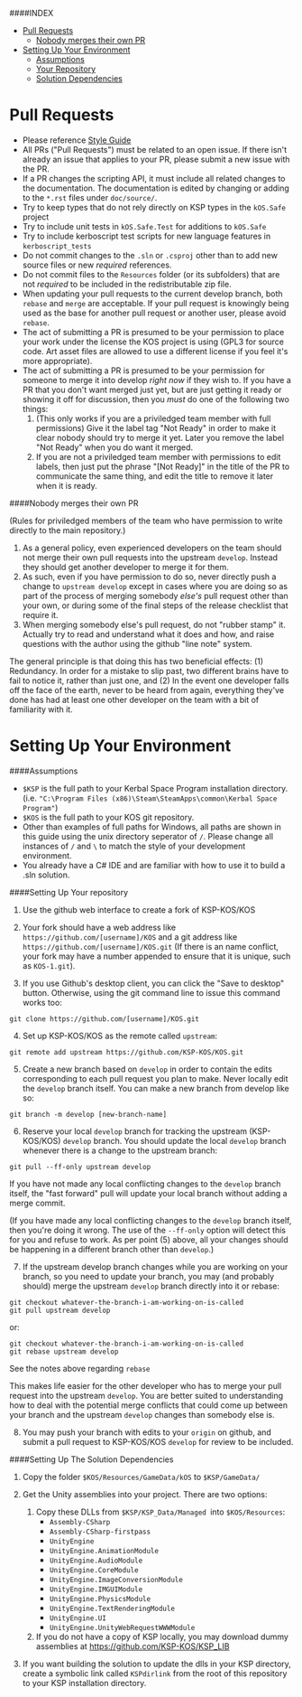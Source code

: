 ####INDEX
* [Pull Requests](#pull-requests)
  * [Nobody merges their own PR](#nobody-merges-their-own-pr)
* [Setting Up Your Environment](#setting-up-your-environment)
  * [Assumptions](#assumptions)
  * [Your Repository](#setting-up-your-repository)
  * [Solution Dependencies](#setting-up-the-solution-dependencies)

Pull Requests
=============

* Please reference [Style Guide](STYLEGUIDE.md)
* All PRs ("Pull Requests") must be related to an open issue.  If there isn't already
  an issue that applies to your PR, please submit a new issue with the PR.
* If a PR changes the scripting API, it must include all related changes to the documentation.
  The documentation is edited by changing or adding to the `*.rst` files under `doc/source/`.
* Try to keep types that do not rely directly on KSP types in the `kOS.Safe` project
* Try to include unit tests in `kOS.Safe.Test` for additions to `kOS.Safe`
* Try to include kerboscript test scripts for new language features in `kerboscript_tests`
* Do not commit changes to the `.sln` or `.csproj` other than to add new source
  files or new *required* references.
* Do not commit files to the `Resources` folder (or its subfolders) that are not
  *required* to be included in the redistributable zip file.
* When updating your pull requests to the current develop branch, both `rebase`
  and `merge` are acceptable.  If your pull request is knowingly being used as
  the base for another pull request or another user, please avoid `rebase`.
* The act of submitting a PR is presumed to be your permission to place your
  work under the license the KOS project is using (GPL3 for source code.
  Art asset files are allowed to use a different license if you feel it's more
  appropriate).
* The act of submitting a PR is presumed to be your permission for someone to
  merge it into develop *right now* if they wish to.  If you have a PR that you
  don't want merged just yet, but are just getting it ready or showing it off
  for discussion, then you *must* do one of the following two things:
  1. (This only works if you are a priviledged team member with full permissions)
     Give it the label tag "Not Ready" in order to make it clear nobody should
     try to merge it yet.  Later you remove the label "Not Ready" when you do
     want it merged.
  2. If you are not a priviledged team member with permissions to edit labels,
     then just put the phrase "[Not Ready]" in the title of the PR to
     communicate the same thing, and edit the title to remove it later when
     it is ready.

####Nobody merges their own PR

(Rules for priviledged members of the team who have permission to
write directly to the main repository.)

1. As a general policy, even experienced developers on the team should not
   merge their own pull requests into the upstream `develop`.  Instead they
   should get another developer to merge it for them.
2. As such, even if you have permission to do so, never directly push a
   change to `upstream develop` except in cases where you are doing so as
   part of the process of merging somebody *else's* pull request other than
   your own, or during some of the final steps of the release checklist
   that require it.
3. When merging somebody else's pull request, do not "rubber stamp" it.  Actually
   try to read and understand what it does and how, and raise questions with
   the author using the github "line note" system.

The general principle is that doing this has two beneficial effects:  (1) Redundancy.
In order for a mistake to slip past, two different brains have to fail to notice it,
rather than just one, and (2) In the event one developer falls off the face of
the earth, never to be heard from again, everything they've done has had at least
one other developer on the team with a bit of familiarity with it.


Setting Up Your Environment
===========================
####Assumptions
* `$KSP` is the full path to your Kerbal Space Program installation directory.
  (i.e. `"C:\Program Files (x86)\Steam\SteamApps\common\Kerbal Space Program"`)
* `$KOS` is the full path to your KOS git repository.
* Other than examples of full paths for Windows, all paths are shown in this
  guide using the unix directory seperator of `/`.  Please change all instances
  of `/` and `\` to match the style of your development environment.
* You already have a C# IDE and are familiar with how to use it to build a
  .sln solution.

####Setting Up Your repository
1. Use the github web interface to create a fork of KSP-KOS/KOS

2. Your fork should have a web address like `https://github.com/[username]/KOS`
  and a git address like `https://github.com/[username]/KOS.git` (If there is an
  name conflict, your fork may have a number appended to ensure that it is
  unique, such as `KOS-1.git`).

3. If you use Github's desktop client, you can click the "Save to desktop"
  button. Otherwise, using the git command line to issue this command
  works too:
  ```
  git clone https://github.com/[username]/KOS.git
  ```

4. Set up KSP-KOS/KOS as the remote called `upstream`:
  ```
  git remote add upstream https://github.com/KSP-KOS/KOS.git
  ```

5. Create a new branch based on `develop` in order to contain
   the edits corresponding to each pull request you plan to make.
   Never locally edit the `develop` branch itself.  You can make
   a new branch from develop like so:
  ```
  git branch -m develop [new-branch-name]
  ```

6. Reserve your local `develop` branch for tracking the upstream (KSP-KOS/KOS)
  `develop` branch.  You should update the local `develop` branch whenever there
  is a change to the upstream branch:
  ```
  git pull --ff-only upstream develop
  ```

  If you have not made any local conflicting changes to the `develop` branch
  itself, the "fast forward" pull will update your local branch without adding
  a merge commit.

  (If you have made any local conflicting changes to the `develop` branch itself,
  then you're doing it wrong.  The use of the `--ff-only` option will detect this
  for you and refuse to work.  As per point (5) above, all your changes should
  be happening in a different branch other than `develop`.)

7. If the upstream develop branch changes while you are working on your branch,
  so you need to update your branch, you may (and probably should) merge the
  upstream `develop` branch directly into it or rebase:
  ```
  git checkout whatever-the-branch-i-am-working-on-is-called
  git pull upstream develop
  ```

  or:
  ```
  git checkout whatever-the-branch-i-am-working-on-is-called
  git rebase upstream develop
  ```

  See the notes above regarding `rebase`

  This makes life easier for the other developer who has to merge your pull
  request into the upstream `develop`.  You are better suited to understanding
  how to deal with the potential merge conflicts that could come up between
  your branch and the upstream `develop` changes than somebody else is.

8. You may push your branch with edits to your `origin` on github, and submit a
  pull request to KSP-KOS/KOS `develop` for review to be included.

####Setting Up The Solution Dependencies

1. Copy the folder `$KOS/Resources/GameData/kOS` to `$KSP/GameData/`

2. Get the Unity assemblies into your project. There are two options:
	1. Copy these DLLs from `$KSP/KSP_Data/Managed `into `$KOS/Resources`:
		* `Assembly-CSharp`
		* `Assembly-CSharp-firstpass`
		* `UnityEngine`
		* `UnityEngine.AnimationModule`
		* `UnityEngine.AudioModule`
		* `UnityEngine.CoreModule`
		* `UnityEngine.ImageConversionModule`
		* `UnityEngine.IMGUIModule`
		* `UnityEngine.PhysicsModule`
		* `UnityEngine.TextRenderingModule`
		* `UnityEngine.UI`
		* `UnityEngine.UnityWebRequestWWWModule`
	1. If you do not have a copy of KSP locally, you may
	  download dummy assemblies at https://github.com/KSP-KOS/KSP_LIB

3. If you want building the solution to update the dlls in your KSP
   directory, create a symbolic link called `KSPdirlink` from the root
   of this repository to your KSP installation directory.
